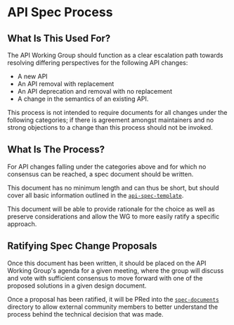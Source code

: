 # API Spec Process

## What Is This Used For?

The API Working Group should function as a clear escalation path towards resolving differing perspectives for the following API changes:
* A new API
* An API removal with replacement
* An API deprecation and removal with no replacement
* A change in the semantics of an existing API.

This process is not intended to require documents for all changes under the following categories; if there is agreement amongst maintainers and no strong objections to a change than this process should not be invoked.

## What Is The Process?

For API changes falling under the categories above and for which no consensus can be reached, a spec document should be written.

This document has no minimum length and can thus be short, but should cover all basic information outlined in the [`api-spec-template`](spec-documents/api-spec-template.md).

This document will be able to provide rationale for the choice as well as preserve considerations and allow the WG to more easily ratify a specific approach.

## Ratifying Spec Change Proposals

Once this document has been written, it should be placed on the API Working Group's agenda for a given meeting, where the group will discuss and vote with sufficient consensus to move forward with one of the proposed solutions in a given design document.

Once a proposal has been ratified, it will be PRed into the [`spec-documents`](TBD) directory to allow external community members to better understand the process behind the technical decision that was made.
